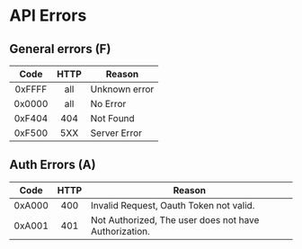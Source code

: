 # API Errors

## General errors (F)

| Code	| HTTP  | Reason																													|
|:-----:|:-----:|-----------------------------------------------------------------|
|0xFFFF |	all		| Unknown error				|																						|
|0x0000	|	all		|	No Error																												|
|0xF404	|	404		|	Not Found																												|
|0xF500	|	5XX		|	Server Error																										|

## Auth Errors (A)

| Code	| HTTP  | Reason																													|
|:-----:|:-----:|-----------------------------------------------------------------|
|0xA000	|	400		|	Invalid Request, Oauth Token not valid.													|
|0xA001	|	401		|	Not Authorized, The user does not have Authorization.						|